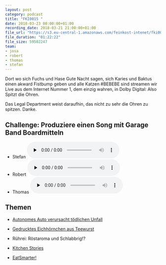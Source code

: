 ```yaml
---
layout: post
category: podcast
title: "FKI0015 "
date: 2018-03-23 00:00:00+01:00
recording_date: 2018-03-21 21:00:00+01:00
file_url: "https://s3.eu-central-1.amazonaws.com/feinkost-intenet/fki0015.mp3"
file_duration: "01:22:22"
file_size: 59502247
team:
- josa
- robert
- thomas
- stefan
---
```


Dort wo sich Fuchs und Hase Gute Nacht sagen, sich Karies und Baktus einen akward Fistbump geben und alle Katzen #BEBEBE sind streamen wir Live aus dem Internet Nummer 1, dem einzig wahren, in Dolby Digital: Also Spitzt die Ohren.

Das Legal Department weist daraufhin, das nicht zu sehr die Ohren zu spitzen. Danke.

## Challenge: Produziere einen Song mit Garage Band Boardmitteln

- Stefan
  <audio src="{{ site.statisticsUrl }}s3.eu-central-1.amazonaws.com/feinkost-intenet/fki0015-song-stefan.mp3" controls preload="none"></audio>
- Robert
  <audio src="{{ site.statisticsUrl }}s3.eu-central-1.amazonaws.com/feinkost-intenet/fki0015-song-robert.mp3" controls preload="none"></audio>
- Thomas
  <audio src="{{ site.statisticsUrl }}s3.eu-central-1.amazonaws.com/feinkost-intenet/fki0015-song-thomas.mp3" controls preload="none"></audio>

## Themen

- [Autonomes Auto verursacht tödlichen Unfall](https://www.heise.de/newsticker/meldung/Polizei-zum-ersten-Todesfall-mit-autonomem-Auto-Unfall-war-schwer-zu-verhindern-3999229.html)
- [Gedrucktes Eichhörnchen aus Teewurst](https://www.golem.de/news/3d-lebensmitteldruck-die-revolution-des-essens-ist-nur-aufgeschoben-1803-133024.html)

- Rührei: Röstaroma und Schlabbrig!?
- [Kitchen Stories](https://kitchenstories.io/de)
- [EatSmarter!](https://eatsmarter.de/)
